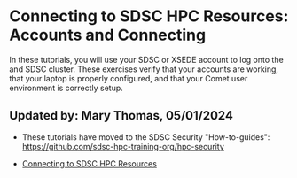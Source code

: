 # Connecting to SDSC HPC Resources: Accounts and Connecting
In these tutorials, you will use your SDSC or XSEDE account to log onto the and SDSC cluster. These exercises verify that your accounts are working, that your laptop is properly configured, and that your Comet user environment is correctly setup.

## Updated by: Mary Thomas,  05/01/2024
* These tutorials have moved to the SDSC Security "How-to-guides": https://github.com/sdsc-hpc-training-org/hpc-security

* [Connecting to SDSC HPC Resources](https://github.com/sdsc-hpc-training-org/hpc-security/tree/master/connecting-to-hpc-systems)


